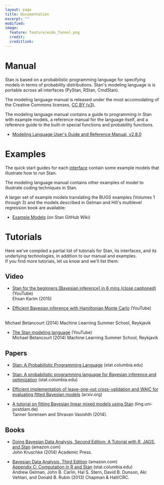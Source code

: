```yaml
---
layout: page
title: Documentation
excerpt: ""
modified:
image:
  feature: feature/wide_funnel.png
  credit:
  creditlink:
---
```



Manual
======

Stan is based on a probabilistic programming language for
specifying models in terms of probability distributions.  Stan's
modeling language is is portable across all interfaces (PyStan,
RStan, CmdStan).

The modeling language manual is released under the most
accomodating of the Creative Commons licenses,
[CC BY (v3)](http://creativecommons.org/licenses/by/3.0/).

The modeling language manual contains a guide to programming
in Stan with example models, a reference manual for the language
itself, and a reference guide to the built-in special functions and
probability functions.

* [Modeling Language User's Guide and Reference Manual, v2.8.0](https://github.com/stan-dev/stan/releases/download/v2.8.0/stan-reference-2.8.0.pdf)

Examples
========

The quick start guides for each [interface](/interfaces/) contain some
example models that illustrate how to run Stan.

The modeling language manual contains other examples of model to
illustrate coding techniques in Stan.

A larger set of example models translating the BUGS examples
(Volumes 1 through 3) and the models described in Gelman and Hill's
multilevel regression book are available:

* [Example Models](https://github.com/stan-dev/example-models/wiki)
  <span class="note">(on Stan GitHub Wiki)</span>

Tutorials
=========

Here we've compiled a partial list of tutorials for Stan, its interfaces,
and its underlying technologies, in addition to our manual and examples.  
If you find more tutorials, let us know and we'll list them.

Video
-----

* <a class="external"
    href="https://www.youtube.com/watch?v=tLprFqSWS1w">Stan
    for the beginners [Bayesian inference] in 6 mins (close captioned)</a>
    <span class="note">(YouTube)</span>
    <br />
    Ehsan Karim (2015)

*  [Efficient Bayesian inference with Hamiltonian Monte Carlo](https://www.youtube.com/watch?v=pHsuIaPbNbY)
  <span class="note">(YouTube)</span>
  <br />
  Michael Betancourt (2014) Machine Learning Summer School, Reykjavik

*  [The Stan modeling language](https://www.youtube.com/watch?v=xWQpEAyI5s8)
    <span class="note">(YouTube)</span>
    <br />
    Michael Betancourt (2014) Machine Learning Summer School, Reykjavik

Papers
------

* [Stan: A Probabilistic Programming Language](http://www.stat.columbia.edu/~gelman/research/published/stan-paper-revision-feb2015.pdf)
  <span class="note">(stat.columbia.edu)</span>

* [Stan: A probabilistic programming language for Bayesian inference and optimization](http://www.stat.columbia.edu/~gelman/research/published/stan_jebs_2.pdf)
  <span class="note">(stat.columbia.edu)</span>

* [Efficient implementation of leave-one-out cross-validation and WAIC for evaluating fitted Bayesian models](http://arxiv.org/pdf/1507.04544v1.pdf)
  <span class="note">(arxiv.org)</span>

*  [A tutorial on fitting Bayesian linear mixed models using Stan](http://www.ling.uni-potsdam.de/~vasishth/statistics/BayesLMMs.html)
    <span class="note">(ling.uni-postdam.de)</span>
    <br />
    Tanner Sorensen and Shravan Vasishth (2014).  

Books
------

* [Doing Bayesian Data Analysis, Second Edition:  A Tutorial with R, JAGS, and Stan](http://www.amazon.com/Doing-Bayesian-Data-Analysis-Second/dp/0124058884)
  <span class="note">(amazon.com)</span>
  <br />
  John Kruschke (2014) Academic Press.

* [Bayesian Data Analysis, Third Edition](http://www.amazon.com/gp/product/1439840954)
  <span class="note">(amazon.com)</span>
  <br />
  [Appendix C: Computation in R and Stan](http://www.stat.columbia.edu/~gelman/book/software.pdf)
  <span class="note">(stat.columbia.edu)</span>
  <br />
  Andrew Gelman, John B. Carlin, Hal S. Stern, David B. Dunson,
  Aki Vehtari, and Donald B. Rubin  (2013)
  Chapman &amp; Hall/CRC.
